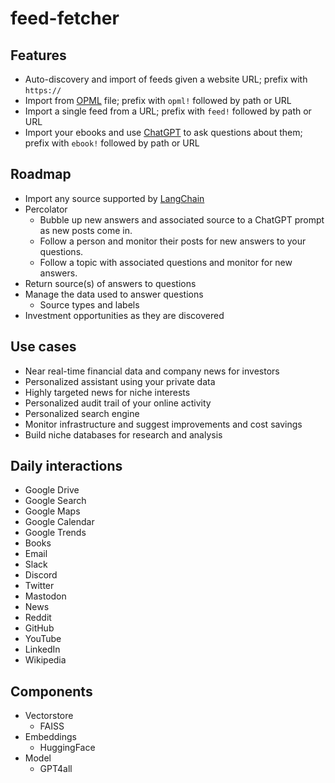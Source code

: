 # feed-fetcher

## Features

* Auto-discovery and import of feeds given a website URL; prefix with `https://`
* Import from [OPML](https://en.wikipedia.org/wiki/OPML) file; prefix with `opml!` followed by path or URL
* Import a single feed from a URL; prefix with `feed!` followed by path or URL
* Import your ebooks and use [ChatGPT](https://openai.com/blog/chatgpt) to ask questions about them; prefix with `ebook!` followed by path or URL

## Roadmap

* Import any source supported by [LangChain](https://python.langchain.com/docs/ecosystem/integrations/)
* Percolator 
    * Bubble up new answers and associated source to a ChatGPT prompt as new posts come in.
    * Follow a person and monitor their posts for new answers to your questions.
    * Follow a topic with associated questions and monitor for new answers.
* Return source(s) of answers to questions
* Manage the data used to answer questions
    * Source types and labels
* Investment opportunities as they are discovered 

## Use cases

* Near real-time financial data and company news for investors
* Personalized assistant using your private data
* Highly targeted news for niche interests
* Personalized audit trail of your online activity
* Personalized search engine
* Monitor infrastructure and suggest improvements and cost savings
* Build niche databases for research and analysis

## Daily interactions

* Google Drive
* Google Search
* Google Maps
* Google Calendar
* Google Trends
* Books
* Email
* Slack
* Discord
* Twitter
* Mastodon
* News
* Reddit
* GitHub
* YouTube
* LinkedIn
* Wikipedia



## Components

* Vectorstore
    * FAISS 
* Embeddings
    * HuggingFace
* Model
    * GPT4all 
